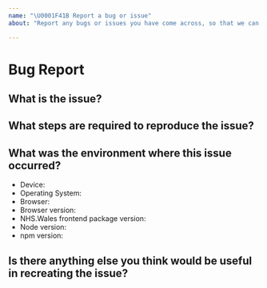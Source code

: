 ```yaml
---
name: "\U0001F41B Report a bug or issue"
about: "Report any bugs or issues you have come across, so that we can fix it."

---
```


# Bug Report

<!--
Thanks for wanting to report an issue.

In order for the issue to be resolved as quickly as possible please provide as detailed information as possible.

Use the following headings as a guide.
-->

## What is the issue?

<!-- Provide a detailed description of what the issue is, including what you
expected to happen as well as what actually happened. 
-->

## What steps are required to reproduce the issue?

<!--
If possible, include all steps required to recreate the issue whilst using an incognito/private browsing window.
This will help to rule out any differences introduced via user installed extensions.
-->

## What was the environment where this issue occurred?

<!--
Include the following as a minimum e.g.
* Device: Windows Surface Pro 4
* Operating System: Windows 10
* Browser: Google Chrome
* Browser version: 59.0.3071.109
*
* NHS.Wales frontend package version: 1.0.0
* Node version: v10.15.0
* npm version: 6.5.0
-->

* Device:
* Operating System:
* Browser:
* Browser version:
* NHS.Wales frontend package version:
* Node version:
* npm version:

## Is there anything else you think would be useful in recreating the issue?

<!--
  Screenshots, logs, repository link, supporting information etc
-->
